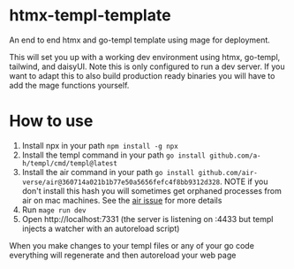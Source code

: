 # htmx-templ-template
An end to end htmx and go-templ template using mage for deployment.

This will set you up with a working dev environment using htmx, go-templ, tailwind, and daisyUI. Note this is only configured to run a dev server. If you want to adapt this to also build production ready binaries you will have to add the mage functions yourself.

# How to use
1. Install npx in your path `npm install -g npx`
2. Install the templ command in your path `go install github.com/a-h/templ/cmd/templ@latest`
3. Install the air command in your path `go install github.com/air-verse/air@360714a021b1b77e50a5656fefc4f8bb9312d328`. NOTE if you don't install this hash you will sometimes get orphaned processes from air on mac machines. See the [air issue](https://github.com/air-verse/air/issues/534) for more details
4. Run `mage run dev`
5. Open http://localhost:7331 (the server is listening on :4433 but templ injects a watcher with an autoreload script)

When you make changes to your templ files or any of your go code everything will regenerate and then autoreload your web page